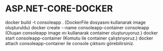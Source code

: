 # ASP.NET-CORE-DOCKER

docker build -t consoleapp . (DockerFile dosyasını kullanarak image oluşturuldu)
docker create --name consoleapp-container consoleapp (Oluşan consoleapp image ını kullanarak container oluşturuyoruz.)
docker start consoleapp-container (Komutu ile container çalıştırıyoruz.)
docker attach consoleapp-container ile console çıktısını görebilirsiniz.
